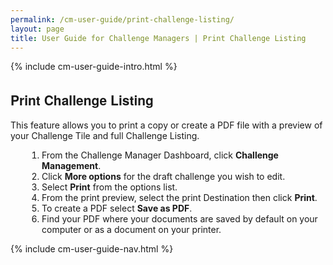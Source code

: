```yaml
---
permalink: /cm-user-guide/print-challenge-listing/
layout: page
title: User Guide for Challenge Managers | Print Challenge Listing
---
```

<div class="res-sec">
  <div class="grid-row ">
    <div class="grid-col-12">{% include cm-user-guide-intro.html %}</div>
  </div>
  <div class="grid-row grid-gap usa-typo">
    <div class="grid-col-12 pt-10 pb-30 px-0">
      <div class="bg-secondary-lighter text-center">
        <h2 class="mb-0">Print Challenge Listing</h2>
      </div>
    </div>
  </div>
  <div class="grid-row grid-gap justify-content-between">
    <div class="grid-col-7">
     <div class="usa-prose">
      <p>This feature allows you to print a copy or create a PDF file with a preview of your Challenge Tile and full Challenge Listing.</p>
      <ol>
        <li class="font-bolder"><span>From the Challenge Manager Dashboard, click <b>Challenge Management</b>.</span></li>
        <li class="font-bolder"><span>Click <b>More options</b> for the draft challenge you wish to edit.</span></li>
        <li class="font-bolder"><span>Select <b>Print</b> from the options list.</span></li>
        <li class="font-bolder"><span>From the print preview, select the print Destination then click <b>Print</b>.</span></li>
        <li class="font-bolder"><span>To create a PDF select <b>Save as PDF</b>.</span></li>
        <li class="font-bolder"><span>Find your PDF where your documents are saved by default on your computer or as a document on your printer.</span></li>
      </ol>
    </div>
  </div>
  <div class="grid-col-4">{% include cm-user-guide-nav.html %} </div>
</div>
</div>
<style>
  .usa-prose ol{
    padding-left: 50px;
    margin-top: 0;
  }
  .usa-prose ol ul{
    margin-top: 0;
  }
  .usa-prose ul{
    padding-left: 2rem;
    margin-top: 0;
    margin-bottom: 1em;
  }
  .usa-prose ul li{
    max-width: 100%;
    margin-bottom: 0;
  }
  .tablet\:grid-col-10 {
    flex: 0 1 auto;
    width: 100%;
  }
  .grid-container .usa-sidenav {
    margin-left: 0;
    margin-right: 0;
    padding-left: 0;
  }
  .grid-container .usa-sidenav__sublist {
    list-style-type: none;
    padding-left: 0;
    margin: 0;
    font-size: 1rem;
  }
  .usa-typo {
    font-family: Source Sans Pro Web,Helvetica Neue,Helvetica,Roboto,Arial,sans-serif;
  }
  .menu-title {
    text-indent: 1em;
    font-weight: 600;
  }
  .no-underline {
    text-decoration: none !important;
  }
  .child-link {
    text-indent: 2em;
    color: #757575;
    font-weight: 500;
  }
  .usa-sidenav__item a:not(.usa-current):hover {
    background-color: #f1f1f1;
  }
  
  .usa-sidenav__sublist .usa-sidenav__item a.inactive-link:hover,
  .usa-sidenav__item a.child-link.inactive-link:hover {
    color: #004c8c !important;
    font-weight: 400 !important;
    text-decoration: none !important;
  }
  
  .usa-sidenav__sublist a:not(.usa-current),
  .usa-sidenav__item a.child-link:not(.usa-current) {
    color: #757575 !important;
  }
  
  .usa-current {
    color: #205493 !important;
    font-weight: 600 !important;
  }
  
  .usa-sidenav__item a.child-link:not(.usa-current):hover {
    font-weight: 400 !important;
  }
  
  .usa-sidenav__item a[href=""]:hover {
    color: #205493 !important;
    font-weight: 400 !important;
  }
  
  .usa-sidenav__item a.menu-title:hover {
    background-color: transparent !important;
  }
</style>